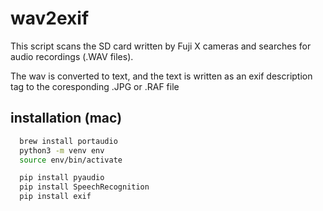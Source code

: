 # wav2exif

This script scans the SD card written by Fuji X cameras and searches for audio recordings (.WAV files).

The wav is converted to text, and the text is written as an exif description tag to the coresponding .JPG or .RAF file

## installation (mac)

```bash
  brew install portaudio 
  python3 -m venv env
  source env/bin/activate

  pip install pyaudio
  pip install SpeechRecognition
  pip install exif
```
